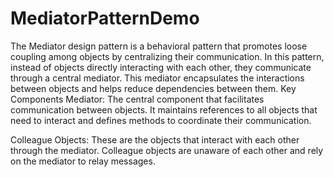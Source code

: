 # MediatorPatternDemo

The Mediator design pattern is a behavioral pattern that promotes loose coupling among objects by centralizing their communication. In this pattern, instead of objects directly interacting with each other, they communicate through a central mediator. This mediator encapsulates the interactions between objects and helps reduce dependencies between them.
Key Components
Mediator: The central component that facilitates communication between objects. It maintains references to all objects that need to interact and defines methods to coordinate their communication.

Colleague Objects: These are the objects that interact with each other through the mediator. Colleague objects are unaware of each other and rely on the mediator to relay messages.
